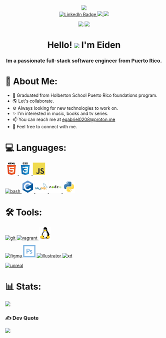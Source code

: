 <div class=HeadSticker align="center">
    <img src="https://media.giphy.com/media/1NYkJ0wTvncdXV5dN5/giphy.gif" width="300"/>
</div>

<div id="badges" align="center">
  <a href="https://www.linkedin.com/in/emd07">
    <img src="https://img.shields.io/badge/LinkedIn-blue?style=for-the-badge&logo=linkedin&logoColor=white" alt="LinkedIn Badge"/>
  </a>
  <a href="https://instagram.com/aliasmobbed">
    <img src="https://img.shields.io/badge/Instagram-E4405F?style=for-the-badge&logo=instagram&logoColor=white"/>
  </a>
    <a href="https://codepen.io/egabriel-bot">
    <img src="https://img.shields.io/badge/Codepen-000000?style=for-the-badge&logo=codepen&logoColor=white"/>
  </a>
  
  <a href="mailto:egabriel0208@proton.me"><img src="https://img.shields.io/badge/EMAIL-purple?style=for-the-badge"></a>
  <a href='./EGMD_resume.pdf'><img src="https://img.shields.io/badge/RESUME-forestgreen?style=for-the-badge"></a>
</div>

<h1 align="center">Hello! <img src = "https://raw.githubusercontent.com/MartinHeinz/MartinHeinz/master/wave.gif" width = "35"> I'm Eiden</h1>
<h3 align="center">Im a passionate full-stack software engineer from Puerto Rico.</h3>




# 💫 About Me:
* 📖 Graduated from Holberton School Puerto Rico foundations program.<br>
* 🌎 Let's collaborate.<br>
* ⚙️ Always looking for new technologies to work on.<br>
* ✨ I'm interested in music, books and tv series.<br>
* 📫 You can reach me at egabriel0208@proton.me<br>
* 🤝 Feel free to connect with me.

# 💻 Languages:

<a href="https://www.w3.org/html/" target="_blank" rel="noreferrer"> <img src="https://raw.githubusercontent.com/devicons/devicon/master/icons/html5/html5-original-wordmark.svg" alt="html5" width="40" height="40"/> </a>
<a href="https://www.w3schools.com/css/" target="_blank" rel="noreferrer"> <img src="https://raw.githubusercontent.com/devicons/devicon/master/icons/css3/css3-original-wordmark.svg" alt="css3" width="40" height="40"/> </a>
<a href="https://developer.mozilla.org/en-US/docs/Web/JavaScript" target="_blank" rel="noreferrer"> <img src="https://raw.githubusercontent.com/devicons/devicon/master/icons/javascript/javascript-original.svg" alt="javascript" width="40" height="40"/> </a>

<p align="left"> <a href="https://www.gnu.org/software/bash/" target="_blank" rel="noreferrer"> <img src="https://www.vectorlogo.zone/logos/gnu_bash/gnu_bash-icon.svg" alt="bash" width="40" height="40"/> </a>
<a href="https://www.cprogramming.com/" target="_blank" rel="noreferrer"> <img src="https://raw.githubusercontent.com/devicons/devicon/master/icons/c/c-original.svg" alt="c" width="40" height="40"/> </a>
<a href="https://www.mysql.com/" target="_blank" rel="noreferrer"> <img src="https://raw.githubusercontent.com/devicons/devicon/master/icons/mysql/mysql-original-wordmark.svg" alt="mysql" width="40" height="40"/> </a>
<a href="https://nodejs.org" target="_blank" rel="noreferrer"> <img src="https://raw.githubusercontent.com/devicons/devicon/master/icons/nodejs/nodejs-original-wordmark.svg" alt="nodejs" width="40" height="40"/> </a>
<a href="https://www.python.org" target="_blank" rel="noreferrer"> <img src="https://raw.githubusercontent.com/devicons/devicon/master/icons/python/python-original.svg" alt="python" width="40" height="40"/> </a>

# 🛠️ Tools:
<a href="https://git-scm.com/" target="_blank" rel="noreferrer"> <img src="https://www.vectorlogo.zone/logos/git-scm/git-scm-icon.svg" alt="git" width="40" height="40"/> </a>
<a href="https://www.vagrantup.com/" target="_blank" rel="noreferrer"> <img src="https://www.vectorlogo.zone/logos/vagrantup/vagrantup-icon.svg" alt="vagrant" width="40" height="40"/> </a>
<a href="https://www.linux.org/" target="_blank" rel="noreferrer"> <img src="https://raw.githubusercontent.com/devicons/devicon/master/icons/linux/linux-original.svg" alt="linux" width="40" height="40"/>

</a><a href="https://www.figma.com/" target="_blank" rel="noreferrer"> <img src="https://www.vectorlogo.zone/logos/figma/figma-icon.svg" alt="figma" width="40" height="40"/> </a>
<a href="https://www.photoshop.com/en" target="_blank" rel="noreferrer"> <img src="https://raw.githubusercontent.com/devicons/devicon/master/icons/photoshop/photoshop-line.svg" alt="photoshop" width="40" height="40"/> </a>
<a href="https://www.adobe.com/in/products/illustrator.html" target="_blank" rel="noreferrer"> <img src="https://www.vectorlogo.zone/logos/adobe_illustrator/adobe_illustrator-icon.svg" alt="illustrator" width="40" height="40"/> </a>
<a href="https://www.adobe.com/products/xd.html" target="_blank" rel="noreferrer"> <img src="https://cdn.worldvectorlogo.com/logos/adobe-xd.svg" alt="xd" width="40" height="40"/> </a> </p>



<a href="https://unrealengine.com/" target="_blank" rel="noreferrer"> <img src="https://raw.githubusercontent.com/kenangundogan/fontisto/036b7eca71aab1bef8e6a0518f7329f13ed62f6b/icons/svg/brand/unreal-engine.svg" alt="unreal" width="40" height="40"/> </a>








# 📊 Stats:
![](https://github-readme-stats.vercel.app/api/top-langs/?username=EGabriel-bot&theme=gruvbox&hide_border=false&include_all_commits=false&count_private=false&layout=compact)

### ✍️ Dev Quote
![](https://quotes-github-readme.vercel.app/api?type=horizontal&theme=gruvbox)
